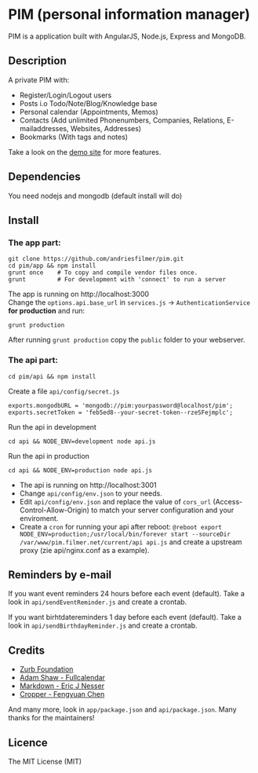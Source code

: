 # PIM (personal information manager)

PIM is a application built with AngularJS, Node.js, Express and MongoDB.

## Description

A private PIM with:

* Register/Login/Logout users
* Posts i.o Todo/Note/Blog/Knowledge base
* Personal calendar (Appointments, Memos)
* Contacts (Add unlimited Phonenumbers, Companies, Relations, E-mailaddresses, Websites, Addresses)
* Bookmarks (With tags and notes)

Take a look on the [demo site](https://pim.filmer.net/#/start) for more features.


## Dependencies

You need nodejs and mongodb (default install will do)

## Install

### The app part:

    git clone https://github.com/andriesfilmer/pim.git
    cd pim/app && npm install
    grunt once    # To copy and compile vendor files once.
    grunt         # For development with 'connect' to run a server

The app is running on http://localhost:3000  
Change the `options.api.base_url` in `services.js` -> `AuthenticationService` **for production** and run: 

    grunt production

After running `grunt production` copy the `public` folder to your webserver.

### The api part:

    cd pim/api && npm install

Create a file `api/config/secret.js`

    exports.mongodbURL = 'mongodb://pim:yourpassword@localhost/pim';
    exports.secretToken = 'feb5ed8--your-secret-token--rzeSFejmplc';

Run the api in development

    cd api && NODE_ENV=development node api.js

Run the api in production

    cd api && NODE_ENV=production node api.js

- The api is running on http://localhost:3001
- Change `api/config/env.json` to your needs.
- Edit `api/config/env.json` and replace the value of `cors_url` (Access-Control-Allow-Origin) to match your server configuration and your enviroment.
- Create a `cron` for running your api after reboot: `@reboot export NODE_ENV=production;/usr/local/bin/forever start --sourceDir /var/www/pim.filmer.net/current/api api.js` and create a upstream proxy  (zie api/nginx.conf as a example).



## Reminders by e-mail

If you want event reminders 24 hours before each event (default).
Take a look in `api/sendEventReminder.js` and create a crontab.

If you want birhtdatereminders 1 day before each event (default).
Take a look in `api/sendBirthdayReminder.js` and create a crontab.

## Credits

- [Zurb Foundation](http://foundation.zurb.com)
- [Adam Shaw - Fullcalendar](http://fullcalendar.io/)
- [Markdown - Eric J Nesser](http://daringfireball.net/projects/markdown/)
- [Cropper - Fengyuan Chen](https://github.com/fengyuanchen/cropper)

And many more, look in `app/package.json` and `api/package.json`. Many thanks for the maintainers!

## Licence

The MIT License (MIT)

